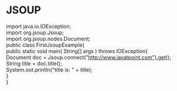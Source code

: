 # JSOUP

import java.io.IOException;  
import org.jsoup.Jsoup;  
import org.jsoup.nodes.Document;  
public class FirstJsoupExample{  
    public static void main( String[] args ) throws IOException{  
                Document doc = Jsoup.connect("http://www.javatpoint.com").get();  
                String title = doc.title();  
                System.out.println("title is: " + title);  
    }  
}  

